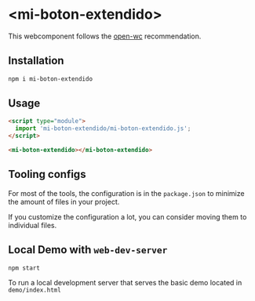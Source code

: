 # \<mi-boton-extendido>

This webcomponent follows the [open-wc](https://github.com/open-wc/open-wc) recommendation.

## Installation

```bash
npm i mi-boton-extendido
```

## Usage

```html
<script type="module">
  import 'mi-boton-extendido/mi-boton-extendido.js';
</script>

<mi-boton-extendido></mi-boton-extendido>
```



## Tooling configs

For most of the tools, the configuration is in the `package.json` to minimize the amount of files in your project.

If you customize the configuration a lot, you can consider moving them to individual files.

## Local Demo with `web-dev-server`

```bash
npm start
```

To run a local development server that serves the basic demo located in `demo/index.html`
